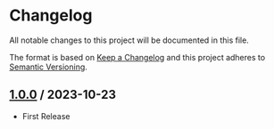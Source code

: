 # Changelog
All notable changes to this project will be documented in this file.

The format is based on [Keep a Changelog](http://keepachangelog.com/en/1.0.0/)
and this project adheres to [Semantic Versioning](http://semver.org/spec/v2.0.0.html).

## [1.0.0] / 2023-10-23
- First Release

[vNext]: ../../compare/1.0.0...HEAD
[1.0.0]: ../../compare/1.0.0